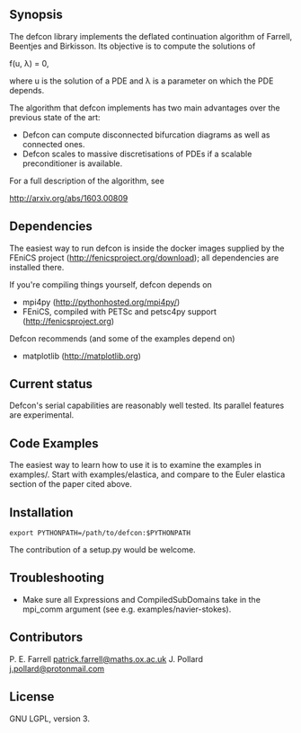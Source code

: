 ## Synopsis

The defcon library implements the deflated continuation algorithm of
Farrell, Beentjes and Birkisson. Its objective is to compute the
solutions of

f(u, λ) = 0,

where u is the solution of a PDE and λ is a parameter on which the PDE
depends.

The algorithm that defcon implements has two main advantages over the
previous state of the art:

* Defcon can compute disconnected bifurcation diagrams as well as connected ones.
* Defcon scales to massive discretisations of PDEs if a scalable preconditioner is available.

For a full description of the algorithm, see

http://arxiv.org/abs/1603.00809

## Dependencies

The easiest way to run defcon is inside the docker images supplied by the FEniCS project
(http://fenicsproject.org/download); all dependencies are installed there.

If you're compiling things yourself, defcon depends on

* mpi4py (http://pythonhosted.org/mpi4py/)
* FEniCS, compiled with PETSc and petsc4py support (http://fenicsproject.org)

Defcon recommends (and some of the examples depend on)

* matplotlib (http://matplotlib.org)

## Current status

Defcon's serial capabilities are reasonably well tested. Its parallel features are
experimental.

## Code Examples

The easiest way to learn how to use it is to examine the examples
in examples/. Start with examples/elastica, and compare to the Euler
elastica section of the paper cited above.

## Installation

    export PYTHONPATH=/path/to/defcon:$PYTHONPATH

The contribution of a setup.py would be welcome.

## Troubleshooting

* Make sure all Expressions and CompiledSubDomains take in the mpi_comm argument (see e.g. examples/navier-stokes).

## Contributors

P. E. Farrell <patrick.farrell@maths.ox.ac.uk>
J. Pollard <j.pollard@protonmail.com>

## License

GNU LGPL, version 3.
